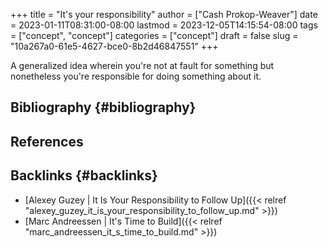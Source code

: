 +++
title = "It's your responsibility"
author = ["Cash Prokop-Weaver"]
date = 2023-01-11T08:31:00-08:00
lastmod = 2023-12-05T14:15:54-08:00
tags = ["concept", "concept"]
categories = ["concept"]
draft = false
slug = "10a267a0-61e5-4627-bce0-8b2d46847551"
+++

A generalized idea wherein you're not at fault for something but nonetheless you're responsible for doing something about it.


## Bibliography {#bibliography}

## References

<style>.csl-entry{text-indent: -1.5em; margin-left: 1.5em;}</style><div class="csl-bib-body">
</div>


## Backlinks {#backlinks}

-   [Alexey Guzey | It Is Your Responsibility to Follow Up]({{< relref "alexey_guzey_it_is_your_responsibility_to_follow_up.md" >}})
-   [Marc Andreessen | It's Time to Build]({{< relref "marc_andreessen_it_s_time_to_build.md" >}})
